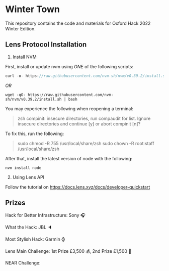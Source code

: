 # Winter Town

This repository contains the code and materials for Oxford Hack 2022 Winter Edition.

## Lens Protocol Installation
1. Install NVM

First, install or update nvm using *ONE* of the following scripts:
```javascript
curl -o- https://raw.githubusercontent.com/nvm-sh/nvm/v0.39.2/install.sh | bash
```
*OR*
```
wget -qO- https://raw.githubusercontent.com/nvm-sh/nvm/v0.39.2/install.sh | bash
```
You may experience the following when reopening a terminal:
> zsh compinit: insecure directories, run compaudit for list.
> Ignore insecure directories and continue [y] or abort compinit [n]?

To fix this, run the following:
> sudo chmod -R 755 /usr/local/share/zsh
> sudo chown -R root:staff /usr/local/share/zsh

After that, install the latest version of node with the following:
```
nvm install node
```

2. Using Lens API

Follow the tutorial on https://docs.lens.xyz/docs/developer-quickstart

## Prizes
Hack for Better Infrastructure: Sony :headphones:

What the Hack: JBL :speaker:

Most Stylish Hack: Garmin :watch:

Lens Main Challenge: 1st Prize £3,500 :moneybag:, 2nd Prize £1,500 :money_with_wings:

NEAR Challenge: 
